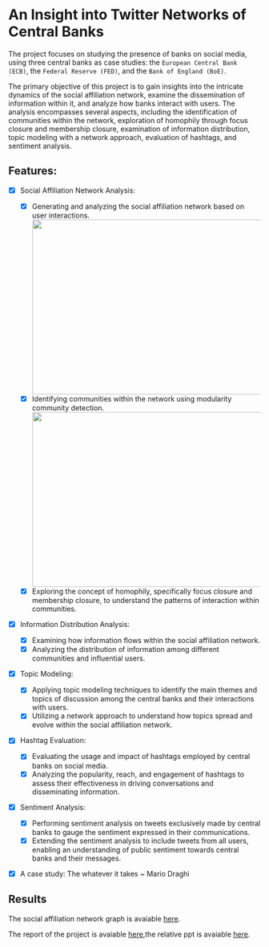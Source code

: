 # An Insight into Twitter Networks of Central Banks  
The project focuses on studying the presence of banks on social media, using three central banks as case studies: the `European Central Bank (ECB)`, the `Federal Reserve (FED)`, and the `Bank of England (BoE)`.

The primary objective of this project is to gain insights into the intricate dynamics of the social affiliation network, examine the dissemination of information within it, and analyze how banks interact with users. The analysis encompasses several aspects, including the identification of communities within the network, exploration of homophily through focus closure and membership closure, examination of information distribution, topic modeling with a network approach, evaluation of hashtags, and sentiment analysis.

## Features:
- [x] Social Affiliation Network Analysis:
  - [x] Generating and analyzing the social affiliation network based on user interactions.<div align="center"><img src="https://raw.githubusercontent.com/andreramolivaz/Social_Network_Analysis/main/gephi/output/Schermata%202023-06-21%20alle%2009.48.33.png" width="600" height="350" /></div>
  - [x]  Identifying communities within the network using modularity community detection. <div align="center"><img src="https://raw.githubusercontent.com/andreramolivaz/Social_Network_Analysis/main/gephi/output/Schermata%202023-06-21%20alle%2009.48.23.png" width="600" height="350" /></div>
  - [x] Exploring the concept of homophily, specifically focus closure and membership closure, to understand the patterns of interaction within communities.
- [x] Information Distribution Analysis:
  - [x] Examining how information flows within the social affiliation network.
  - [x] Analyzing the distribution of information among different communities and influential users.
- [x] Topic Modeling:
  - [x] Applying topic modeling techniques to identify the main themes and topics of discussion among the central banks and their interactions with users.
  - [x] Utilizing a network approach to understand how topics spread and evolve within the social affiliation network.
- [x] Hashtag Evaluation:
  - [x] Evaluating the usage and impact of hashtags employed by central banks on social media.
  - [x] Analyzing the popularity, reach, and engagement of hashtags to assess their effectiveness in driving conversations and disseminating information.
- [x] Sentiment Analysis:
  - [x] Performing sentiment analysis on tweets exclusively made by central banks to gauge the sentiment expressed in their communications.
  - [x] Extending the sentiment analysis to include tweets from all users, enabling an understanding of public sentiment towards central banks and their messages.
- [x] A case study: The whatever it takes ~ Mario Draghi 





## Results

The social affiliation network graph is avaiable [here](https://andreramolivaz.github.io/CT0540-graph/).

The report of the project is avaiable [here](https://github.com/andreramolivaz/ecb_boe_fed-social_network_analysis/blob/main/report/article_3.pdf),the relative ppt is avaiable [here](https://github.com/andreramolivaz/ecb_boe_fed-social_network_analysis/blob/main/report/SNA.pdf).


